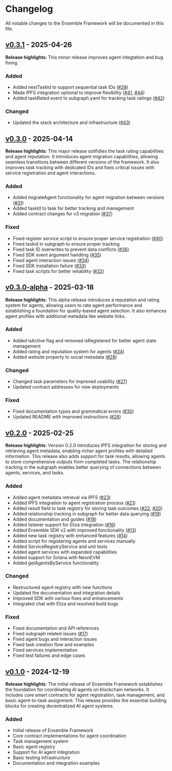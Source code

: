 # Changelog

All notable changes to the Ensemble Framework will be documented in this file.

## [v0.3.1] - 2025-04-26

**Release highlights**: This minor release improves agent integtation and bug fixing.

### Added
- Added nextTaskId to support sequential task IDs ([#39](https://github.com/ensemble-codes/ensemble-framework/pull/39))
- Made IPFS integration optional to improve flexibility ([#41](https://github.com/ensemble-codes/ensemble-framework/pull/41), [#44](https://github.com/ensemble-codes/ensemble-framework/pull/44))
- Added taskRated event to subgraph.yaml for tracking task ratings ([#42](https://github.com/ensemble-codes/ensemble-framework/pull/42))

### Changed
- Updated the stack architecture and infrastructure ([#43](https://github.com/ensemble-codes/ensemble-framework/pull/43))

## [v0.3.0] - 2025-04-14

**Release highlights**: This major release solifidies the task rating capabilities and agent reputation. It introduces agent migration capabilities, allowing seamless transitions between different versions of the framework. It also improves task tracking with dedicated IDs and fixes critical issues with service registration and agent interactions.

### Added
- Added migrateAgent functionality for agent migration between versions ([#31](https://github.com/ensemble-codes/ensemble-framework/pull/31))
- Added taskId to task for better tracking and management
- Added contract changes for v3 migration ([#37](https://github.com/ensemble-codes/ensemble-framework/pull/37))

### Fixed
- Fixed register service script to ensure proper service registration ([#40](https://github.com/ensemble-codes/ensemble-framework/pull/40))
- Fixed taskid in subgraph to ensure proper tracking
- Fixed task ID overwrites to prevent data conflicts ([#36](https://github.com/ensemble-codes/ensemble-framework/pull/36))
- Fixed SDK event argument handling ([#35](https://github.com/ensemble-codes/ensemble-framework/pull/35))
- Fixed agent interaction issues ([#34](https://github.com/ensemble-codes/ensemble-framework/pull/34))
- Fixed SDK installation failure ([#33](https://github.com/ensemble-codes/ensemble-framework/pull/33))
- Fixed task scripts for better reliability ([#32](https://github.com/ensemble-codes/ensemble-framework/pull/32))

## [v0.3.0-alpha] - 2025-03-18

**Release highlights**: This alpha release introduces a reputation and rating system for agents, allowing users to rate agent performance and establishing a foundation for quality-based agent selection. It also enhances agent profiles with additional metadata like website links.

### Added
- Added isActive flag and removed isRegistered for better agent state management
- Added rating and reputation system for agents ([#24](https://github.com/ensemble-codes/ensemble-framework/pull/24))
- Added website property to social metadata ([#28](https://github.com/ensemble-codes/ensemble-framework/pull/28))

### Changed
- Changed task parameters for improved usability ([#27](https://github.com/ensemble-codes/ensemble-framework/pull/27))
- Updated contract addresses for new deployments

### Fixed
- Fixed documentation typos and grammatical errors ([#30](https://github.com/ensemble-codes/ensemble-framework/pull/30))
- Updated README with improved instructions ([#26](https://github.com/ensemble-codes/ensemble-framework/pull/26))

## [v0.2.0] - 2025-02-25

**Release highlights**: Version 0.2.0 introduces IPFS integration for storing and retrieving agent metadata, enabling richer agent profiles with detailed information. This release also adds support for task results, allowing agents to store comprehensive outputs from completed tasks. The relationship tracking in the subgraph enables better querying of connections between agents, services, and tasks.

### Added
- Added agent metadata retrieval via IPFS ([#23](https://github.com/ensemble-codes/ensemble-framework/pull/23))
- Added IPFS integration to agent registration process ([#21](https://github.com/ensemble-codes/ensemble-framework/pull/21))
- Added result field to task registry for storing task outcomes ([#22](https://github.com/ensemble-codes/ensemble-framework/pull/22), [#20](https://github.com/ensemble-codes/ensemble-framework/pull/20))
- Added relationship tracking in subgraph for better data querying ([#19](https://github.com/ensemble-codes/ensemble-framework/pull/19))
- Added documentation and guides ([#18](https://github.com/ensemble-codes/ensemble-framework/pull/18))
- Added listener support for Eliza integration ([#16](https://github.com/ensemble-codes/ensemble-framework/pull/16))
- Added Ensemble SDK v2 with improved functionality ([#13](https://github.com/ensemble-codes/ensemble-framework/pull/13))
- Added new task registry with enhanced features ([#14](https://github.com/ensemble-codes/ensemble-framework/pull/14))
- Added script for registering agents and services manually
- Added ServiceRegistryService and unit tests
- Added agent services with expanded capabilities
- Added support for Solana with NeonEVM
- Added getAgentsByService functionality

### Changed
- Restructured agent registry with new functions
- Updated the documentation and integration details
- Improved SDK with various fixes and enhancements
- Integrated chat with Eliza and resolved build bugs

### Fixed
- Fixed documentation and API references
- Fixed subgraph related issues ([#17](https://github.com/ensemble-codes/ensemble-framework/pull/17))
- Fixed agent bugs and interaction issues
- Fixed task creation flow and examples
- Fixed services implementation
- Fixed test failures and edge cases

## [v0.1.0] - 2024-12-19

**Release highlights**: The initial release of Ensemble Framework establishes the foundation for coordinating AI agents on blockchain networks. It includes core smart contracts for agent registration, task management, and basic agent-to-task assignment. This release provides the essential building blocks for creating decentralized AI agent systems.

### Added
- Initial release of Ensemble Framework
- Core contract implementations for agent coordination
- Task management system
- Basic agent registry
- Support for AI agent integration
- Basic testing infrastructure
- Documentation and integration examples

[v0.3.1]: https://github.com/ensemble-codes/ensemble-framework/compare/v0.3.0...v0.3.1
[v0.3.0]: https://github.com/ensemble-codes/ensemble-framework/compare/v0.3.0-alpha...v0.3.0
[v0.3.0-alpha]: https://github.com/ensemble-codes/ensemble-framework/compare/v0.2.0...v0.3.0-alpha
[v0.2.0]: https://github.com/ensemble-codes/ensemble-framework/compare/v0.1.0...v0.2.0
[v0.1.0]: https://github.com/ensemble-codes/ensemble-framework/releases/tag/v0.1.0